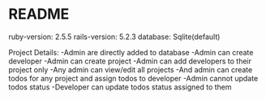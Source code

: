 # README

ruby-version: 2.5.5
rails-version: 5.2.3
database: Sqlite(default)

Project Details:
  -Admin are directly added to database
  -Admin can create developer
  -Admin can create project
  -Admin can add developers to their project only
  -Any admin can view/edit all projects
  -And admin can create todos for any project and assign todos to developer
  -Admin cannot update todos status
  -Developer can update todos status assigned to them
